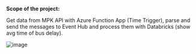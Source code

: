 **Scope of the project:**

Get data from MPK API with Azure Function App (Time Trigger), parse and send the messages to Event Hub and process them with Databricks (show avg time of bus delay).

![image](https://user-images.githubusercontent.com/80418083/149804407-dc2fb32c-16d1-4df0-ba07-ca76c18577d6.png)

